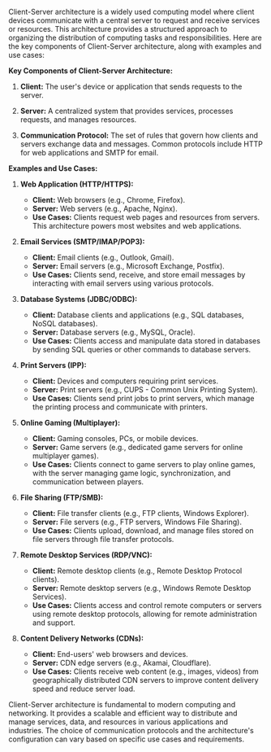 Client-Server architecture is a widely used computing model where client devices communicate with a central server to request and receive services or resources. This architecture provides a structured approach to organizing the distribution of computing tasks and responsibilities. Here are the key components of Client-Server architecture, along with examples and use cases:

**Key Components of Client-Server Architecture:**

1. **Client:** The user's device or application that sends requests to the server.
    
2. **Server:** A centralized system that provides services, processes requests, and manages resources.
    
3. **Communication Protocol:** The set of rules that govern how clients and servers exchange data and messages. Common protocols include HTTP for web applications and SMTP for email.
    

**Examples and Use Cases:**

1. **Web Application (HTTP/HTTPS):**
    
    - **Client:** Web browsers (e.g., Chrome, Firefox).
    - **Server:** Web servers (e.g., Apache, Nginx).
    - **Use Cases:** Clients request web pages and resources from servers. This architecture powers most websites and web applications.
2. **Email Services (SMTP/IMAP/POP3):**
    
    - **Client:** Email clients (e.g., Outlook, Gmail).
    - **Server:** Email servers (e.g., Microsoft Exchange, Postfix).
    - **Use Cases:** Clients send, receive, and store email messages by interacting with email servers using various protocols.
3. **Database Systems (JDBC/ODBC):**
    
    - **Client:** Database clients and applications (e.g., SQL databases, NoSQL databases).
    - **Server:** Database servers (e.g., MySQL, Oracle).
    - **Use Cases:** Clients access and manipulate data stored in databases by sending SQL queries or other commands to database servers.
4. **Print Servers (IPP):**
    
    - **Client:** Devices and computers requiring print services.
    - **Server:** Print servers (e.g., CUPS - Common Unix Printing System).
    - **Use Cases:** Clients send print jobs to print servers, which manage the printing process and communicate with printers.
5. **Online Gaming (Multiplayer):**
    
    - **Client:** Gaming consoles, PCs, or mobile devices.
    - **Server:** Game servers (e.g., dedicated game servers for online multiplayer games).
    - **Use Cases:** Clients connect to game servers to play online games, with the server managing game logic, synchronization, and communication between players.
6. **File Sharing (FTP/SMB):**
    
    - **Client:** File transfer clients (e.g., FTP clients, Windows Explorer).
    - **Server:** File servers (e.g., FTP servers, Windows File Sharing).
    - **Use Cases:** Clients upload, download, and manage files stored on file servers through file transfer protocols.
7. **Remote Desktop Services (RDP/VNC):**
    
    - **Client:** Remote desktop clients (e.g., Remote Desktop Protocol clients).
    - **Server:** Remote desktop servers (e.g., Windows Remote Desktop Services).
    - **Use Cases:** Clients access and control remote computers or servers using remote desktop protocols, allowing for remote administration and support.
8. **Content Delivery Networks (CDNs):**
    
    - **Client:** End-users' web browsers and devices.
    - **Server:** CDN edge servers (e.g., Akamai, Cloudflare).
    - **Use Cases:** Clients receive web content (e.g., images, videos) from geographically distributed CDN servers to improve content delivery speed and reduce server load.

Client-Server architecture is fundamental to modern computing and networking. It provides a scalable and efficient way to distribute and manage services, data, and resources in various applications and industries. The choice of communication protocols and the architecture's configuration can vary based on specific use cases and requirements.